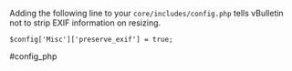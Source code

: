 Adding the following line to your `core/includes/config.php` tells vBulletin not to strip EXIF information on resizing.

`$config['Misc']['preserve_exif'] = true;​`


#config_php
